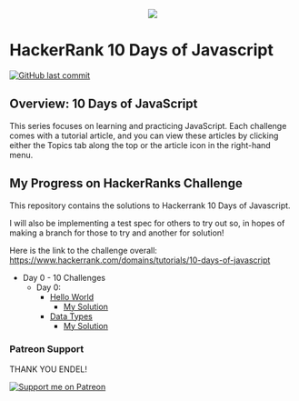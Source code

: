 <p align="center"><a href="https://www.hackerrank.com/crystalchavez99"><img src="https://i0.wp.com/gradsingames.com/wp-content/uploads/2016/05/856771_668224053197841_1943699009_o.png" ></a></p>

# HackerRank 10 Days of Javascript

[![GitHub last commit](https://img.shields.io/github/last-commit/crystalchavez99/HR-10-Days-Of-Javascript.svg)](https://github.com/crystalchavez99/HR-10-Days-Of-Javascript)

## Overview: 10 Days of JavaScript

This series focuses on learning and practicing JavaScript. Each challenge comes with a tutorial article, and you can view these articles by clicking either the Topics tab along the top or the article icon in the right-hand menu.


## My Progress on HackerRanks Challenge

This repository contains the solutions to Hackerrank 10 Days of Javascript.

I will also be implementing a test spec for others to try out so, in hopes of making a branch for those to try and another for solution!

Here is the link to the challenge overall: https://www.hackerrank.com/domains/tutorials/10-days-of-javascript

- Day 0 - 10 Challenges
  - Day 0:
    - [Hello World](https://www.hackerrank.com/challenges/js10-hello-world/problem)
      - [My Solution](https://www.hackerrank.com/challenges/js10-hello-world/submissions/code/252930831)
    - [Data Types](https://www.hackerrank.com/challenges/js10-data-types/problem)
      - [My Solution](https://www.hackerrank.com/challenges/js10-data-types/submissions/code/252931996)


### **Patreon Support**
THANK YOU ENDEL!

[![Support me on Patreon](https://img.shields.io/endpoint.svg?url=https%3A%2F%2Fshieldsio-patreon.vercel.app%2Fapi%3Fusername%3Dredfire1205%26type%3Dpatrons&style=for-the-badge)](https://patreon.com/redfire1205)
